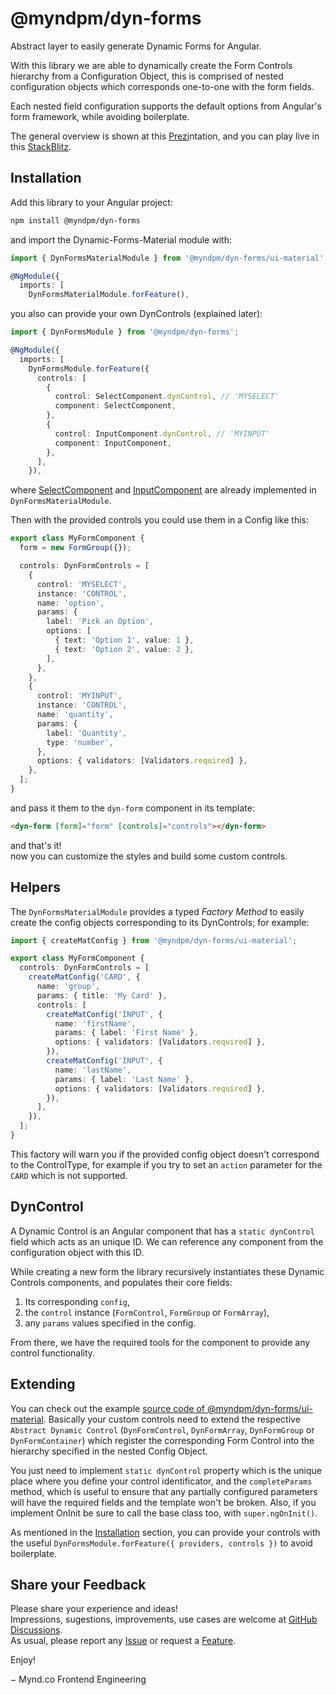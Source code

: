 # @myndpm/dyn-forms

Abstract layer to easily generate Dynamic Forms for Angular.

With this library we are able to dynamically create the Form Controls hierarchy from a Configuration Object, this is comprised of nested configuration objects which corresponds one-to-one with the form fields.

Each nested field configuration supports the default options from Angular's form framework, while avoiding boilerplate.

The general overview is shown at this [Prezi](https://prezi.com/view/4Ok1bgCWvf0g26FMVwfx/)ntation, and you can play live in this [StackBlitz](https://stackblitz.com/edit/myndpm-dyn-forms?file=src/app/simple-form/simple.form.ts).

## Installation

Add this library to your Angular project:

```bash
npm install @myndpm/dyn-forms
```

and import the Dynamic-Forms-Material module with:

```typescript
import { DynFormsMaterialModule } from '@myndpm/dyn-forms/ui-material';

@NgModule({
  imports: [
    DynFormsMaterialModule.forFeature(),
```

you also can provide your own DynControls (explained later):

```typescript
import { DynFormsModule } from '@myndpm/dyn-forms';

@NgModule({
  imports: [
    DynFormsModule.forFeature({
      controls: [
        {
          control: SelectComponent.dynControl, // 'MYSELECT'
          component: SelectComponent,
        },
        {
          control: InputComponent.dynControl, // 'MYINPUT'
          component: InputComponent,
        },
      ],
    }),
```

where [SelectComponent](https://github.com/myndpm/open-source/blob/master/libs/forms/material/src/components/select/select.component.ts)
and [InputComponent](https://github.com/myndpm/open-source/blob/master/libs/forms/material/src/components/input/input.component.ts)
are already implemented in `DynFormsMaterialModule`.

Then with the provided controls you could use them in a Config like this:

```typescript
export class MyFormComponent {
  form = new FormGroup({});

  controls: DynFormControls = [
    {
      control: 'MYSELECT',
      instance: 'CONTROL',
      name: 'option',
      params: {
        label: 'Pick an Option',
        options: [
          { text: 'Option 1', value: 1 },
          { text: 'Option 2', value: 2 },
        ],
      },
    },
    {
      control: 'MYINPUT',
      instance: 'CONTROL',
      name: 'quantity',
      params: {
        label: 'Quantity',
        type: 'number',
      },
      options: { validators: [Validators.required] },
    },
  ];
}
```

and pass it them to the `dyn-form` component in its template:

```html
<dyn-form [form]="form" [controls]="controls"></dyn-form>
```

and that's it!  
now you can customize the styles and build some custom controls.

## Helpers

The `DynFormsMaterialModule` provides a typed _Factory Method_ to easily create
the config objects corresponding to its DynControls; for example:

```typescript
import { createMatConfig } from '@myndpm/dyn-forms/ui-material';

export class MyFormComponent {
  controls: DynFormControls = [
    createMatConfig('CARD', {
      name: 'group',
      params: { title: 'My Card' },
      controls: [
        createMatConfig('INPUT', {
          name: 'firstName',
          params: { label: 'First Name' },
          options: { validators: [Validators.required] },
        }),
        createMatConfig('INPUT', {
          name: 'lastName',
          params: { label: 'Last Name' },
          options: { validators: [Validators.required] },
        }),
      ],
    }),
  ];
}
```

This factory will warn you if the provided config object doesn't correspond to the ControlType,
for example if you try to set an `action` parameter for the `CARD` which is not supported.

## DynControl

A Dynamic Control is an Angular component that has a `static dynControl` field which acts as an unique ID.
We can reference any component from the configuration object with this ID.

While creating a new form the library recursively instantiates these Dynamic Controls components, and populates their core fields:

1. Its corresponding `config`,
2. the `control` instance (`FormControl`, `FormGroup` or `FormArray`),
3. any `params` values specified in the config.

From there, we have the required tools for the component to provide any control functionality.

## Extending

You can check out the example [source code of @myndpm/dyn-forms/ui-material](https://github.com/matheo/angular/tree/master/libs/forms/material/src).
Basically your custom controls need to extend the respective `Abstract Dynamic Control`
(`DynFormControl`, `DynFormArray`, `DynFormGroup` or `DynFormContainer`) which register the corresponding Form Control into the hierarchy specified in the nested Config Object.

You just need to implement `static dynControl` property which is the unique place where you define your control identificator,
and the `completeParams` method, which is useful to ensure that any partially configured parameters will have the required fields and the template won't be broken.
Also, if you implement OnInit be sure to call the base class too, with `super.ngOnInit()`.

As mentioned in the [Installation](#installation) section, you can provide your controls with the useful
`DynFormsModule.forFeature({ providers, controls })` to avoid boilerplate.

## Share your Feedback

Please share your experience and ideas!  
Impressions, sugestions, improvements, use cases are welcome at [GitHub Discussions](https://github.com/myndpm/open-source/discussions).  
As usual, please report any [Issue](https://github.com/myndpm/open-source/issues/new?labels=bug&template=bug-report.md)
or request a [Feature](https://github.com/myndpm/open-source/issues/new?labels=enhancement&template=feature-request.md).

Enjoy!

&#8722; Mynd.co Frontend Engineering
